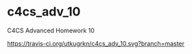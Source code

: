 # c4cs_adv_10
C4CS Advanced Homework 10

https://travis-ci.org/utkugrkn/c4cs_adv_10.svg?branch=master
